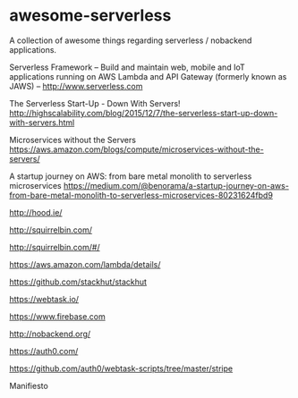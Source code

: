 # awesome-serverless
 A collection of awesome things regarding serverless / nobackend applications.

Serverless Framework – Build and maintain web, mobile and IoT applications running on AWS Lambda and API Gateway (formerly known as JAWS) – http://www.serverless.com

The Serverless Start-Up - Down With Servers!
http://highscalability.com/blog/2015/12/7/the-serverless-start-up-down-with-servers.html

Microservices without the Servers
https://aws.amazon.com/blogs/compute/microservices-without-the-servers/

A startup journey on AWS: from bare metal monolith to serverless microservices
https://medium.com/@benorama/a-startup-journey-on-aws-from-bare-metal-monolith-to-serverless-microservices-80231624fbd9

http://hood.ie/

http://squirrelbin.com/

http://squirrelbin.com/#/

https://aws.amazon.com/lambda/details/

https://github.com/stackhut/stackhut

https://webtask.io/

https://www.firebase.com

http://nobackend.org/

https://auth0.com/

https://github.com/auth0/webtask-scripts/tree/master/stripe

Manifiesto
